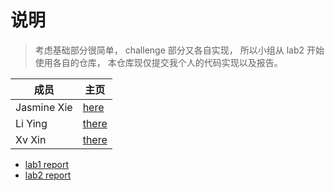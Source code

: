 # 说明

> 考虑基础部分很简单， challenge 部分又各自实现， 所以小组从 lab2 开始使用各自的仓库， 本仓库现仅提交我个人的代码实现以及报告。


|成员|主页|
|-|-|
|Jasmine Xie|[here](https://github.com/0Jasmine)|
|Li Ying|[there](https://github.com/moonpie0)|
|Xv Xin|[there](https://github.com/XX469)|


- [lab1 report](./lab1/lab1.md)
- [lab2 report](./lab2/lab2-report.md)
